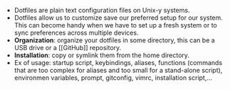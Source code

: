- Dotfiles are plain text configuration files on Unix-y systems.
- Dotfiles allow us to customize save our preferred setup for our system. This can become handy when we have to set up a fresh system or to sync preferences across multiple devices.
- **Organization**: organize your dotfiles in some directory, this can be a USB drive or a [[GitHub]] repository.
- **Installation**: copy or symlink them from the home directory.
- Ex of usage: startup script, keybindings, aliases, functions (commands that are too complex for aliases and too small for a stand-alone script), environmen variables, prompt, gitconfig, vimrc, installation script,...